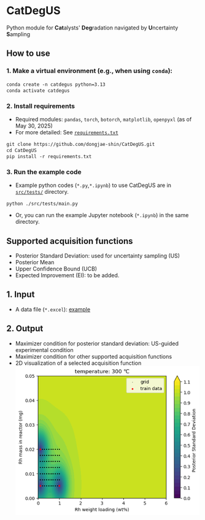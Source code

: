 # CatDegUS
Python module for **Cat**alysts' **Deg**radation navigated by **U**ncertainty **S**ampling

## How to use
### 1. Make a virtual environment (e.g., when using `conda`):
```
conda create -n catdegus python=3.13
conda activate catdegus
```
### 2. Install requirements
   * Required modules: `pandas`, `torch`, `botorch`, `matplotlib`, `openpyxl` (as of May 30, 2025)
   * For more detailed: See [`requirements.txt`](https://github.com/dongjae-shin/CatDegUS/blob/main/requirements.txt)
```
git clone https://github.com/dongjae-shin/CatDegUS.git
cd CatDegUS
pip install -r requirements.txt
```
### 3. Run the example code
   * Example python codes (`*.py`,`*.ipynb`) to use CatDegUS are in [`src/tests/`](https://github.com/dongjae-shin/CatDegUS/blob/main/src/tests/) directory.
```
python ./src/tests/main.py
```
   * Or, you can run the example Jupyter notebook (`*.ipynb`) in the same directory.

## Supported acquisition functions
* Posterior Standard Deviation: used for uncertainty sampling (US)
* Posterior Mean
* Upper Confidence Bound (UCB)
* Expected Improvement (EI): to be added.

## 1. Input
* A data file (`*.excel`): [example](https://github.com/dongjae-shin/CatDegUS/blob/main/src/tests/20250228_sheet_for_ML_unique.xlsx)

## 2. Output
* Maximizer condition for posterior standard deviation: US-guided experimental condition
* Maximizer condition for other supported acquisition functions
* 2D visualization of a selected acquisition function
  <div align="center">
    <img src="img.png" alt="img">
  </div>